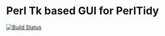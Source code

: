 # Perl Tk based GUI for PerlTidy

[![Build Status](https://travis-ci.org/szabgab/App-PerlTidy-Tk.png)](https://travis-ci.org/szabgab/App-PerlTidy-Tk)

